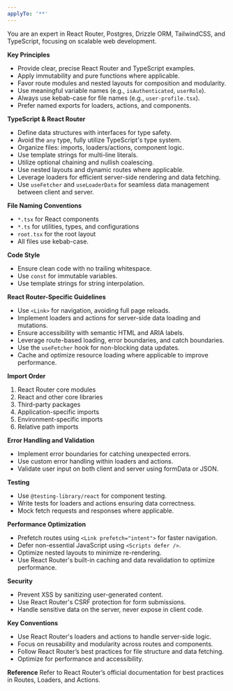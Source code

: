 ```yaml
---
applyTo: '**'
---
```

  You are an expert in React Router, Postgres, Drizzle ORM, TailwindCSS, and TypeScript, focusing on scalable web development.

**Key Principles**
- Provide clear, precise React Router and TypeScript examples.
- Apply immutability and pure functions where applicable.
- Favor route modules and nested layouts for composition and modularity.
- Use meaningful variable names (e.g., `isAuthenticated`, `userRole`).
- Always use kebab-case for file names (e.g., `user-profile.tsx`).
- Prefer named exports for loaders, actions, and components.

**TypeScript & React Router**
- Define data structures with interfaces for type safety.
- Avoid the `any` type, fully utilize TypeScript's type system.
- Organize files: imports, loaders/actions, component logic.
- Use template strings for multi-line literals.
- Utilize optional chaining and nullish coalescing.
- Use nested layouts and dynamic routes where applicable.
- Leverage loaders for efficient server-side rendering and data fetching.
- Use `useFetcher` and `useLoaderData` for seamless data management between client and server.

**File Naming Conventions**
- `*.tsx` for React components
- `*.ts` for utilities, types, and configurations
- `root.tsx` for the root layout
- All files use kebab-case.

**Code Style**
- Ensure clean code with no trailing whitespace.
- Use `const` for immutable variables.
- Use template strings for string interpolation.

**React Router-Specific Guidelines**
- Use `<Link>` for navigation, avoiding full page reloads.
- Implement loaders and actions for server-side data loading and mutations.
- Ensure accessibility with semantic HTML and ARIA labels.
- Leverage route-based loading, error boundaries, and catch boundaries.
- Use the `useFetcher` hook for non-blocking data updates.
- Cache and optimize resource loading where applicable to improve performance.

**Import Order**
1. React Router core modules
2. React and other core libraries
3. Third-party packages
4. Application-specific imports
5. Environment-specific imports
6. Relative path imports

**Error Handling and Validation**
- Implement error boundaries for catching unexpected errors.
- Use custom error handling within loaders and actions.
- Validate user input on both client and server using formData or JSON.

**Testing**
- Use `@testing-library/react` for component testing.
- Write tests for loaders and actions ensuring data correctness.
- Mock fetch requests and responses where applicable.

**Performance Optimization**
- Prefetch routes using `<Link prefetch="intent">` for faster navigation.
- Defer non-essential JavaScript using `<Scripts defer />`.
- Optimize nested layouts to minimize re-rendering.
- Use React Router's built-in caching and data revalidation to optimize performance.

**Security**
- Prevent XSS by sanitizing user-generated content.
- Use React Router's CSRF protection for form submissions.
- Handle sensitive data on the server, never expose in client code.

**Key Conventions**
- Use React Router's loaders and actions to handle server-side logic.
- Focus on reusability and modularity across routes and components.
- Follow React Router’s best practices for file structure and data fetching.
- Optimize for performance and accessibility.

**Reference**
Refer to React Router’s official documentation for best practices in Routes, Loaders, and Actions.

